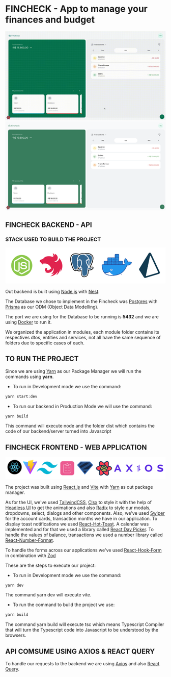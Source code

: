 # FINCHECK - App to manage your finances and budget

<img src='./Frontend/src/assets/images/fincheck-web.gif' />
<img src='./Frontend/src/assets/images/fincheck-web.png' />


## FINCHECK BACKEND - API
### STACK USED TO BUILD THE PROJECT

<p align-items="center" justify-content="center">
  <img src='./Frontend/src/assets/images/fincheck-backend-stack.png' />
</p>

Out backend is built using [Node.js](https://nodejs.org/) with [Nest](https://nestjs.com/).

The Database we chose to implement in the Fincheck was [Postgres](https://www.postgresql.org/) with [Prisma](https://www.prisma.io/) as our ODM (Object Data Modelling).

The port we are using for the Database to be running is **5432** and we are using [Docker](https://www.docker.com/) to run it.

We organized the application in modules, each module folder contains its respectives dtos, entities and services, not all have the same sequence of folders due to specific cases of each.

## TO RUN THE PROJECT

Since we are using [Yarn](https://yarnpkg.com/) as our Package Manager we will run the commands using **yarn**.

- To run in Development mode we use the command:

```javascript
yarn start:dev
```

- To run our backend in Production Mode we will use the command:

```javascript
yarn build
```

This command will execute node and the folder dist which contains the code of our backend/server turned into Javascript

## FINCHECK FRONTEND - WEB APPLICATION

<p align-items="center" justify-content="center">
  <img src='./Frontend/src/assets/images/fincheck-frontend-stack.png' />
</p>

The project was built using [React.js](https://react.dev/) and [Vite](https://vitejs.dev/) with [Yarn](https://yarnpkg.com/) as out package manager.

As for the UI, we've used [TailwindCSS](https://tailwindcss.com/), [Clsx](https://www.npmjs.com/package/clsx) to style it with the help of [Headless UI](https://headlessui.com/) to get the animations and also [Radix](https://www.radix-ui.com/) to style our modals, dropdowns, select, dialogs and other components.
Also, we've used [Swiper](https://swiperjs.com/) for the account cards, transaction months we have in our application.
To display toast notifications we used [React-Hot-Toast](https://react-hot-toast.com/).
A calendar was implemented and for that we used a library called [React Day Picker](https://react-day-picker.js.org/). To handle the values of balance, transactions we used a number library called [React-Number-Format](https://github.com/s-yadav/react-number-format#readme).

To handle the forms across our applications we've used [React-Hook-Form](https://react-hook-form.com/) in combination with [Zod](https://zod.dev/)

These are the steps to execute our project:

- To run in Development mode we use the command:

```javascript
yarn dev
```

The command yarn dev will execute vite.

- To run the command to build the project we use:

```javascript
yarn build
```

The command yarn build will execute tsc which means Typescript Compiler that will turn the Typescript code into Javascript to be understood by the browsers.


## API COMSUME USING AXIOS & REACT QUERY

To handle our requests to the backend we are using [Axios](https://axios-http.com/) and also [React Query](https://tanstack.com/query/v4/).
